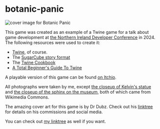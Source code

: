 # botanic-panic

![cover image for Botanic Panic](https://github.com/shinyemptyhead/botanic-panic/blob/[branch]/bp_images/botanicpanic_splashscreen.jpg?raw=true)

This game was created as an example of a Twine game for a talk about game development at [the Northern Ireland Developer Conference](https://www.nidevconf.com/) in 2024. The following resources were used to create it:

- [Twine](https://twinery.org/), of course.
- The [SugarCube story format](https://www.motoslave.net/sugarcube/2/docs/)
- The [Twine Cookbook](https://twinery.org/cookbook/)
- [A Total Beginner's Guide To Twine](https://www.adamhammond.com/twineguide/)

A playable version of this game can be found [on Itchio](https://shinyemptyhead.itch.io/botanic-panic).

All photographs were taken by me, except [the closeup of Kelvin's statue](https://commons.wikimedia.org/wiki/File:Lord_Kelvin%27s_statue,_Belfast_(2013-1)_-_geograph.org.uk_-_3616053.jpg) and [the closeup of the sphinx on the museum](https://commons.wikimedia.org/wiki/File:The_Ulster_Museum,_Belfast_(detail)_(1)_-_geograph.org.uk_-_363223.jpg), both of which came from Wikimedia Commons.

The amazing cover art for this game is by Dr Dubz. Check out his [linktree](https://linktr.ee/mightydubz) for details on his commissions and social media.

You can check out [my linktree](https://linktr.ee/shinyemptyhead) as well if you want.
